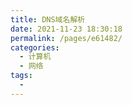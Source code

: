```yaml
---
title: DNS域名解析
date: 2021-11-23 18:30:18
permalink: /pages/e61482/
categories:
  - 计算机
  - 网络
tags:
  - 
---
```

